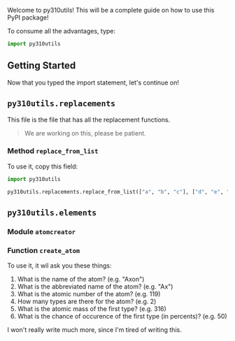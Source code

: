 Welcome to py310utils! This will be a complete guide on how to use this PyPI package!

To consume all the advantages, type:
```python
import py310utils
```

Getting Started
-
Now that you typed the import statement, let's continue on!
## `py310utils.replacements`
This file is the file that has all the replacement functions.
> We are working on this, please be patient.

### Method `replace_from_list`
To use it, copy this field:
```python
import py310utils

py310utils.replacements.replace_from_list(["a", "b", "c"], ["d", "e", "f"], "abc")
```

## `py310utils.elements`

### Module `atomcreator`

### Function `create_atom`

To use it, it wil ask you these things:
1. What is the name of the atom? (e.g. "Axon")
2. What is the abbreviated name of the atom? (e.g. "Ax")
3. What is the atomic number of the atom? (e.g. 119)
4. How many types are there for the atom? (e.g. 2)
5. What is the atomic mass of the first type? (e.g. 316)
6. What is the chance of occurence of the first type (in percents)? (e.g. 50)

I won't really write much more, since I'm tired of writing this.